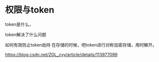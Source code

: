 

# 权限与token

token是什么，

token解决了什么问题


如何有效防止token劫持
在存储的时候，吧token进行对称加密存储，用时解开。



https://blog.csdn.net/ZGL_cyy/article/details/113977099